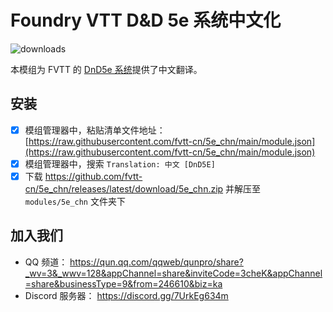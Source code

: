 # Foundry VTT D&D 5e 系统中文化
![downloads](https://img.shields.io/github/downloads/fvtt-cn/5e_chn/total)

本模组为 FVTT 的 [DnD5e 系统](https://gitlab.com/foundrynet/dnd5e/)提供了中文翻译。

## 安装
- [x] 模组管理器中，粘贴清单文件地址： [https://raw.githubusercontent.com/fvtt-cn/5e_chn/main/module.json](https://raw.githubusercontent.com/fvtt-cn/5e_chn/main/module.json)
- [x] 模组管理器中，搜索 `Translation: 中文 [DnD5E]`
- [x] 下载 https://github.com/fvtt-cn/5e_chn/releases/latest/download/5e_chn.zip 并解压至 `modules/5e_chn` 文件夹下

## 加入我们
- QQ 频道： https://qun.qq.com/qqweb/qunpro/share?_wv=3&_wwv=128&appChannel=share&inviteCode=3cheK&appChannel=share&businessType=9&from=246610&biz=ka
- Discord 服务器： https://discord.gg/7UrkEg634m
